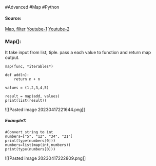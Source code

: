 #Advanced #Map  #Python 

#### Source:
[Map, filter](https://www.learnpython.org/en/Map%2C_Filter%2C_Reduce)
[Youtube-1](https://www.youtube.com/watch?v=G4r1IBMdF7c&pp=ygUSTWFwLCAgcHlodG9uIHRhbWls)
[Youtube-2](https://www.youtube.com/watch?v=2E21RpSOZSA)

### Map():
 It take input from list, tiple. pass a each value to function and return map output.
```
map(func, *iterables*)
```

```
def add(n):
    return n + n

values = (1,2,3,4,5)

result = map(add, values)
print(list(result))
```

![[Pasted image 20230417221644.png]]


##### Example1:
```
#Convert string to int
numbers=["5", "12", "34", "21"]
print(type(numbers[0]))
numbers=list(map(int,numbers))
print(type(numbers[0]))

```

![[Pasted image 20230417222809.png]]


